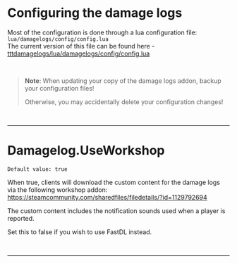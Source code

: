 # Configuring the damage logs
Most of the configuration is done through a lua configuration file: `lua/damagelogs/config/config.lua`<br>
The current version of this file can be found here - [tttdamagelogs/lua/damagelogs/config/config.lua](https://github.com/BadgerCode/tttdamagelogs/blob/master/lua/damagelogs/config/config.lua)

<br>

> **Note**: When updating your copy of the damage logs addon, backup your configuration files!
> 
> Otherwise, you may accidentally delete your configuration changes!


<br>

---

# Damagelog.UseWorkshop
`Default value: true`

When true, clients will download the custom content for the damage logs via the following workshop addon:<br>
https://steamcommunity.com/sharedfiles/filedetails/?id=1129792694

The custom content includes the notification sounds used when a player is reported.

Set this to false if you wish to use FastDL instead.

<br> 

---


<br> 
